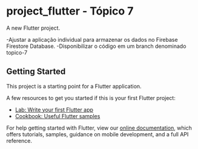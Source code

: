 # project_flutter - Tópico 7

A new Flutter project.

-Ajustar a aplicação individual para armazenar os dados no Firebase Firestore Database.
-Disponibilizar o código em um branch denominado topico-7

## Getting Started

This project is a starting point for a Flutter application.

A few resources to get you started if this is your first Flutter project:

- [Lab: Write your first Flutter app](https://flutter.dev/docs/get-started/codelab)
- [Cookbook: Useful Flutter samples](https://flutter.dev/docs/cookbook)

For help getting started with Flutter, view our
[online documentation](https://flutter.dev/docs), which offers tutorials,
samples, guidance on mobile development, and a full API reference.
